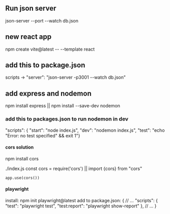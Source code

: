 ## Run json server

json-server --port <port> --watch db.json

## new react app

npm create vite@latest <name> -- --template react

## add this to package.json

scripts -> "server": "json-server -p3001 --watch db.json"

## add express and nodemon

npm install express || npm install --save-dev nodemon

### add this to packages.json to run nodemon in dev

"scripts": {
"start": "node index.js",
"dev": "nodemon index.js",
"test": "echo \"Error: no test specified\" && exit 1"}

#### cors solution

npm install cors

./index.js
	const cors = require('cors') || import {cors} from "cors"

	app.use(cors())

#### playwright

install: npm init playwright@latest
add to package.json: {
  // ...
  "scripts": {
    "test": "playwright test",
    "test:report": "playwright show-report"
  },
  // ...
}
